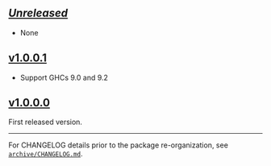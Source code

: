 ## [_Unreleased_](https://github.com/pbrisbin/bugsnag-haskell/compare/bugsnag-yesod-v1.0.0.1...main)

- None

## [v1.0.0.1](https://github.com/pbrisbin/bugsnag-haskell/compare/bugsnag-yesod-v1.0.0.0...bugsnag-yesod-v1.0.0.1)

- Support GHCs 9.0 and 9.2

## [v1.0.0.0](https://github.com/pbrisbin/bugsnag-haskell/tree/bugsnag-yesod-v1.0.0.0)

First released version.

---

For CHANGELOG details prior to the package re-organization, see
[`archive/CHANGELOG.md`](../archive/CHANGELOG.md).
